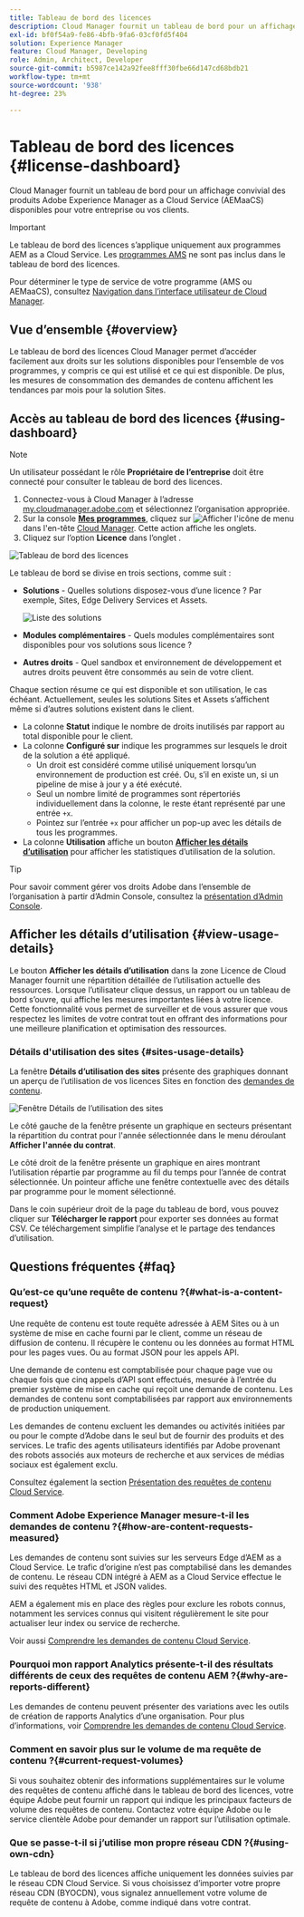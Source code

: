 ```yaml
---
title: Tableau de bord des licences
description: Cloud Manager fournit un tableau de bord pour un affichage convivial des produits AEMaaCS disponibles pour votre entreprise ou vos clients.
exl-id: bf0f54a9-fe86-4bfb-9fa6-03cf0fd5f404
solution: Experience Manager
feature: Cloud Manager, Developing
role: Admin, Architect, Developer
source-git-commit: b5987ce142a92fee8fff30fbe66d147cd68bdb21
workflow-type: tm+mt
source-wordcount: '938'
ht-degree: 23%

---
```



# Tableau de bord des licences {#license-dashboard}

Cloud Manager fournit un tableau de bord pour un affichage convivial des produits Adobe Experience Manager as a Cloud Service (AEMaaCS) disponibles pour votre entreprise ou vos clients.

>[!IMPORTANT]
>
>Le tableau de bord des licences s’applique uniquement aux programmes AEM as a Cloud Service. Les [programmes AMS](https://experienceleague.adobe.com/en/docs/experience-manager-cloud-manager/content/introduction) ne sont pas inclus dans le tableau de bord des licences.
>
>Pour déterminer le type de service de votre programme (AMS ou AEMaaCS), consultez [Navigation dans l’interface utilisateur de Cloud Manager](/help/implementing/cloud-manager/navigation.md#program-cards).

## Vue d’ensemble {#overview}

Le tableau de bord des licences Cloud Manager permet d’accéder facilement aux droits sur les solutions disponibles pour l’ensemble de vos programmes, y compris ce qui est utilisé et ce qui est disponible. De plus, les mesures de consommation des demandes de contenu affichent les tendances par mois pour la solution Sites.

## Accès au tableau de bord des licences {#using-dashboard}

>[!NOTE]
>
>Un utilisateur possédant le rôle **Propriétaire de l’entreprise** doit être connecté pour consulter le tableau de bord des licences.

1. Connectez-vous à Cloud Manager à l’adresse [my.cloudmanager.adobe.com](https://my.cloudmanager.adobe.com/) et sélectionnez l’organisation appropriée.
1. Sur la console **[Mes programmes](/help/implementing/cloud-manager/navigation.md#my-programs)**, cliquez sur ![Afficher l&#39;icône de menu](https://spectrum.adobe.com/static/icons/workflow_18/Smock_ShowMenu_18_N.svg) dans l&#39;en-tête [Cloud Manager](/help/implementing/cloud-manager/navigation.md#cloud-manager-header). Cette action affiche les onglets.
1. Cliquez sur l’option **Licence** dans l’onglet .

![Tableau de bord des licences](assets/license-dashboard.png)

Le tableau de bord se divise en trois sections, comme suit :

* **Solutions** - Quelles solutions disposez-vous d’une licence ? Par exemple, Sites, Edge Delivery Services et Assets.

  ![Liste des solutions](assets/solutions.png)

* **Modules complémentaires** - Quels modules complémentaires sont disponibles pour vos solutions sous licence ?
* **Autres droits** - Quel sandbox et environnement de développement et autres droits peuvent être consommés au sein de votre client.

Chaque section résume ce qui est disponible et son utilisation, le cas échéant. Actuellement, seules les solutions Sites et Assets s’affichent même si d’autres solutions existent dans le client.

* La colonne **Statut** indique le nombre de droits inutilisés par rapport au total disponible pour le client.
* La colonne **Configuré sur** indique les programmes sur lesquels le droit de la solution a été appliqué.
   * Un droit est considéré comme utilisé uniquement lorsqu’un environnement de production est créé. Ou, s’il en existe un, si un pipeline de mise à jour y a été exécuté.
   * Seul un nombre limité de programmes sont répertoriés individuellement dans la colonne, le reste étant représenté par une entrée `+x`.
   * Pointez sur l’entrée `+x` pour afficher un pop-up avec les détails de tous les programmes.
* La colonne **Utilisation** affiche un bouton **[Afficher les détails d’utilisation](#view-usage-details)** pour afficher les statistiques d’utilisation de la solution.

>[!TIP]
>
>Pour savoir comment gérer vos droits Adobe dans l’ensemble de l’organisation à partir d’Admin Console, consultez la [présentation d’Admin Console](https://helpx.adobe.com/fr/enterprise/using/admin-console.html).

## Afficher les détails d’utilisation {#view-usage-details}

<!--
The **View usage details** button gives access to the chosen solution's **Usage Details** window. This window gives a detailed breakdown including charts to show your solution's usage. How that usage is measured depends on the chosen solution. -->

Le bouton **Afficher les détails d’utilisation** dans la zone Licence de Cloud Manager fournit une répartition détaillée de l’utilisation actuelle des ressources. Lorsque l’utilisateur clique dessus, un rapport ou un tableau de bord s’ouvre, qui affiche les mesures importantes liées à votre licence. <!-- ADD THIS SENTENCE IF ASSETS USAGE DETAILS GETS REINSTATED ", such as the number of users, storage consumption, or bandwidth usage, depending on the type of services you're using." --> Cette fonctionnalité vous permet de surveiller et de vous assurer que vous respectez les limites de votre contrat tout en offrant des informations pour une meilleure planification et optimisation des ressources.

### Détails d&#39;utilisation des sites {#sites-usage-details}

La fenêtre **Détails d’utilisation des sites** présente des graphiques donnant un aperçu de l’utilisation de vos licences Sites en fonction des [demandes de contenu](#what-is-a-content-request).

![Fenêtre Détails de l’utilisation des sites](assets/sites-usage-details.png)

Le côté gauche de la fenêtre présente un graphique en secteurs présentant la répartition du contrat pour l&#39;année sélectionnée dans le menu déroulant **Afficher l&#39;année du contrat**.

Le côté droit de la fenêtre présente un graphique en aires montrant l’utilisation répartie par programme au fil du temps pour l’année de contrat sélectionnée. Un pointeur affiche une fenêtre contextuelle avec des détails par programme pour le moment sélectionné.

Dans le coin supérieur droit de la page du tableau de bord, vous pouvez cliquer sur **Télécharger le rapport** pour exporter ses données au format CSV. Ce téléchargement simplifie l’analyse et le partage des tendances d’utilisation.

<!-- REMOVED AS PER CQDOC-21983
### Assets usage details {#assets-usage-details}

The **Assets usage details** window, presents graphs giving an overview of the usage of your Assets licenses based on [storage](#storage) and [standard users](#standard-users). Select the appropriate tab to toggle between the views.

For both storage and standard users views, you can use the **Environment Type** dropdown to toggle the view between production, stage, and development environments.

#### Storage {#storage}

![Assets usage details window for storage](assets/assets-usage-details-storage.png)

The left side of the window presents a pie chart showing the contract breakdown for the contract year selected in the **View contract year** dropdown.

The right side of the window presents an area chart showing the usage broken down by program over time for the selected contract year. A hover reveals a popup with details per program for the selected point in time.

#### Standard Users {#standard-users}

![Assets usage details window for standard-users](assets/assets-usage-details-standard-users.png)

The left side of the window presents a pie chart showing the contract breakdown for the contract year selected in the **View contract year** dropdown.

The right side of the window presents an area chart showing the usage broken down by program over time for the selected contract year. A hover reveals a popup with details per program for the selected point in time. -->

## Questions fréquentes {#faq}

### Qu’est-ce qu’une requête de contenu ?{#what-is-a-content-request}

Une requête de contenu est toute requête adressée à AEM Sites ou à un système de mise en cache fourni par le client, comme un réseau de diffusion de contenu. Il récupère le contenu ou les données au format HTML pour les pages vues. Ou au format JSON pour les appels API.

Une demande de contenu est comptabilisée pour chaque page vue ou chaque fois que cinq appels d’API sont effectués, mesurée à l’entrée du premier système de mise en cache qui reçoit une demande de contenu. Les demandes de contenu sont comptabilisées par rapport aux environnements de production uniquement.

Les demandes de contenu excluent les demandes ou activités initiées par ou pour le compte d’Adobe dans le seul but de fournir des produits et des services. Le trafic des agents utilisateurs identifiés par Adobe provenant des robots associés aux moteurs de recherche et aux services de médias sociaux est également exclu.

Consultez également la section [Présentation des requêtes de contenu Cloud Service](/help/implementing/cloud-manager/content-requests.md).

### Comment Adobe Experience Manager mesure-t-il les demandes de contenu ?{#how-are-content-requests-measured}

Les demandes de contenu sont suivies sur les serveurs Edge d’AEM as a Cloud Service. Le trafic d’origine n’est pas comptabilisé dans les demandes de contenu. Le réseau CDN intégré à AEM as a Cloud Service effectue le suivi des requêtes HTML et JSON valides.

AEM a également mis en place des règles pour exclure les robots connus, notamment les services connus qui visitent régulièrement le site pour actualiser leur index ou service de recherche.

Voir aussi [Comprendre les demandes de contenu Cloud Service](/help/implementing/cloud-manager/content-requests.md).

### Pourquoi mon rapport Analytics présente-t-il des résultats différents de ceux des requêtes de contenu AEM ?{#why-are-reports-different}

Les demandes de contenu peuvent présenter des variations avec les outils de création de rapports Analytics d’une organisation. Pour plus d’informations, voir [Comprendre les demandes de contenu Cloud Service](/help/implementing/cloud-manager/content-requests.md).

### Comment en savoir plus sur le volume de ma requête de contenu ?{#current-request-volumes}

Si vous souhaitez obtenir des informations supplémentaires sur le volume des requêtes de contenu affiché dans le tableau de bord des licences, votre équipe Adobe peut fournir un rapport qui indique les principaux facteurs de volume des requêtes de contenu. Contactez votre équipe Adobe ou le service clientèle Adobe pour demander un rapport sur l’utilisation optimale.

### Que se passe-t-il si j’utilise mon propre réseau CDN ?{#using-own-cdn}

Le tableau de bord des licences affiche uniquement les données suivies par le réseau CDN Cloud Service. Si vous choisissez d’importer votre propre réseau CDN (BYOCDN), vous signalez annuellement votre volume de requête de contenu à Adobe, comme indiqué dans votre contrat.


